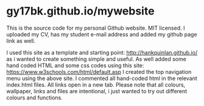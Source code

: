 gy17bk.github.io/mywebsite
=====================


This is the source code for my personal Github website. MIT licensed. I uploaded my CV, has my student e-mail address and added my github page link as well.

I used this site as a template and starting point:
http://hankquinlan.github.io/ as i wanted to create something simple and useful.
As well added some hand coded HTML and some css codes using this site: https://www.w3schools.com/html/default.asp
I created the top navigation menu using the above site.
I commented all hand-coded html in the relevant index.html files.
All links open in a new tab.
Please note that all colours, wallpaper, links and files are intentional, i just wanted to try out different colours and functions.
